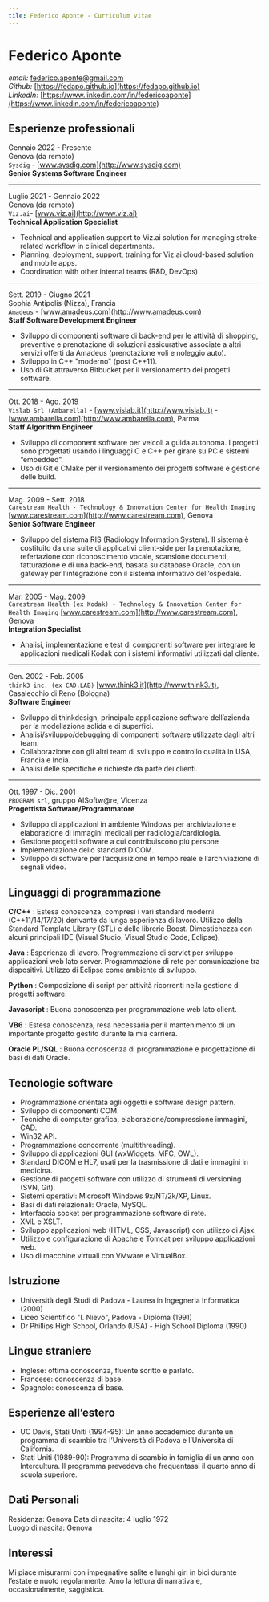 ```yaml
---
tile: Federico Aponte - Curriculum vitae
---
```

# Federico Aponte

_email:_ [federico.aponte@gmail.com](mailto:federico.aponte@gmail.com) \
_Github:_ [https://fedapo.github.io](https://fedapo.github.io) \
_LinkedIn:_ [https://www.linkedin.com/in/federicoaponte](https://www.linkedin.com/in/federicoaponte)

## Esperienze professionali

Gennaio 2022 - Presente \
Genova (da remoto) \
`Sysdig` - [www.sysdig.com](http://www.sysdig.com) \
**Senior Systems Software Engineer**

---
Luglio 2021 - Gennaio 2022 \
Genova (da remoto) \
`Viz.ai`- [www.viz.ai](http://www.viz.ai) \
**Technical Application Specialist**
- Technical and application support to Viz.ai solution for managing stroke-related workflow in clinical departments.
- Planning, deployment, support, training for Viz.ai cloud-based solution and mobile apps.
- Coordination with other internal teams (R&D, DevOps)

---
Sett. 2019 - Giugno 2021 \
Sophia Antipolis (Nizza), Francia \
`Amadeus` - [www.amadeus.com](http://www.amadeus.com) \
**Staff Software Development Engineer**
- Sviluppo di componenti software di back-end per le attività di shopping, preventive e prenotazione di soluzioni assicurative associate a altri servizi offerti da Amadeus (prenotazione voli e noleggio auto).
- Sviluppo in C++ "moderno" (post C++11).
- Uso di Git attraverso Bitbucket per il versionamento dei progetti software.

---
Ott. 2018 - Ago. 2019 \
`Vislab Srl (Ambarella)` - [www.vislab.it](http://www.vislab.it) - [www.ambarella.com](http://www.ambarella.com), Parma \
**Staff Algorithm Engineer**
- Sviluppo di component software per veicoli a guida autonoma. I progetti sono progettati usando i linguaggi C e C++ per girare su PC e sistemi “embedded”.
- Uso di Git e CMake per il versionamento dei progetti software e gestione delle build.

---
Mag. 2009 - Sett. 2018 \
`Carestream Health - Technology & Innovation Center for Health Imaging` [www.carestream.com](http://www.carestream.com), Genova \
**Senior Software Engineer**
- Sviluppo del sistema RIS (Radiology Information System). Il sistema è costituito da una suite di applicativi client-side per la prenotazione, refertazione con riconoscimento vocale, scansione documenti, fatturazione e di una back-end, basata su database Oracle, con un gateway per l’integrazione con il sistema informativo dell’ospedale.

---
Mar. 2005 - Mag. 2009 \
`Carestream Health (ex Kodak) - Technology & Innovation Center for Health Imaging` [www.carestream.com](http://www.carestream.com), Genova \
**Integration Specialist**
- Analisi, implementazione e test di componenti software per integrare le applicazioni medicali Kodak con i sistemi informativi utilizzati dal cliente.

---
Gen. 2002 - Feb. 2005 \
`think3 inc. (ex CAD.LAB)` [www.think3.it](http://www.think3.it), Casalecchio di Reno (Bologna) \
**Software Engineer**
- Sviluppo di thinkdesign, principale applicazione software dell’azienda per la modellazione solida e di superfici.
- Analisi/sviluppo/debugging di componenti software utilizzate dagli altri team.
- Collaborazione con gli altri team di sviluppo e controllo qualità in USA, Francia e India.
- Analisi delle specifiche e richieste da parte dei clienti.

---
Ott. 1997 - Dic. 2001 \
`PROGRAM srl`, gruppo AISoftw@re, Vicenza \
**Progettista Software/Programmatore**
- Sviluppo di applicazioni in ambiente Windows per archiviazione e elaborazione di immagini medicali per radiologia/cardiologia.
- Gestione progetti software a cui contribuiscono più persone
- Implementazione dello standard DICOM.
- Sviluppo di software per l’acquisizione in tempo reale e l’archiviazione di segnali video.

## Linguaggi di programmazione

**C/C++**
: Estesa conoscenza, compresi i vari standard moderni (C++11/14/17/20) derivante da lunga esperienza di lavoro. Utilizzo della Standard Template Library (STL) e delle librerie Boost. Dimestichezza con alcuni principali IDE (Visual Studio, Visual Studio Code, Eclipse).

**Java**
: Esperienza di lavoro. Programmazione di servlet per sviluppo applicazioni web lato server. Programmazione di rete per comunicazione tra dispositivi. Utilizzo di Eclipse come ambiente di sviluppo.

**Python**
: Composizione di script per attività ricorrenti nella gestione di progetti software.

**Javascript**
: Buona conoscenza per programmazione web lato client.

**VB6**
: Estesa conoscenza, resa necessaria per il mantenimento di un importante progetto gestito durante la mia carriera.

**Oracle PL/SQL**
: Buona conoscenza di programmazione e progettazione di basi di dati Oracle.

## Tecnologie software

- Programmazione orientata agli oggetti e software design pattern.
- Sviluppo di componenti COM.
- Tecniche di computer grafica, elaborazione/compressione immagini, CAD.
- Win32 API.
- Programmazione concorrente (multithreading).
- Sviluppo di applicazioni GUI (wxWidgets, MFC, OWL).
- Standard DICOM e HL7, usati per la trasmissione di dati e immagini in medicina.
- Gestione di progetti software con utilizzo di strumenti di versioning (SVN, Git).
- Sistemi operativi: Microsoft Windows 9x/NT/2k/XP, Linux.
- Basi di dati relazionali: Oracle, MySQL.
- Interfaccia socket per programmazione software di rete.
- XML e XSLT.
- Sviluppo applicazioni web (HTML, CSS, Javascript) con utilizzo di Ajax.
- Utilizzo e configurazione di Apache e Tomcat per sviluppo applicazioni web.
- Uso di macchine virtuali con VMware e VirtualBox.

## Istruzione

- Università degli Studi di Padova - Laurea in Ingegneria Informatica (2000)
- Liceo Scientifico "I. Nievo", Padova - Diploma (1991)
- Dr Phillips High School, Orlando (USA) - High School Diploma (1990)

## Lingue straniere

- Inglese: ottima conoscenza, fluente scritto e parlato.
- Francese: conoscenza di base.
- Spagnolo: conoscenza di base.

## Esperienze all’estero

- UC Davis, Stati Uniti (1994-95): Un anno accademico durante un programma di scambio tra l’Università di Padova e l’Università di California.
- Stati Uniti (1989-90): Programma di scambio in famiglia di un anno con Intercultura. Il programma prevedeva che frequentassi il quarto anno di scuola superiore.

## Dati Personali

Residenza: Genova
Data di nascita: 4 luglio 1972 \
Luogo di nascita: Genova

## Interessi

Mi piace misurarmi con impegnative salite e lunghi giri in bici durante l’estate e nuoto regolarmente. Amo la lettura di narrativa e, occasionalmente, saggistica.
